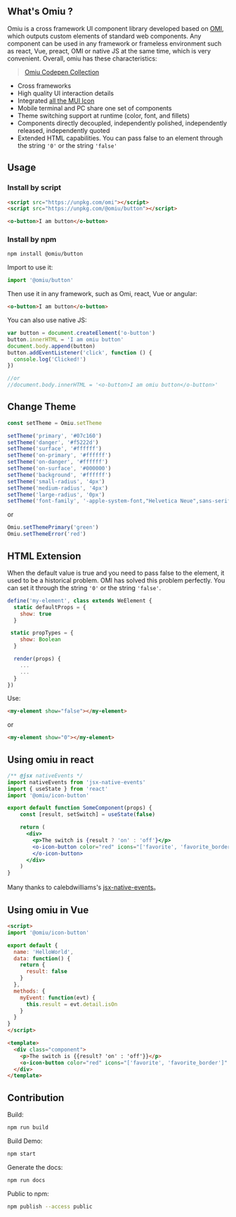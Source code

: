 ## What's Omiu ?

Omiu is a cross framework UI component library developed based on [OMI](https://github.com/tencent/omi), which outputs custom elements of standard web components. Any component can be used in any framework or frameless environment such as react, Vue, preact, OMI or native JS at the same time, which is very convenient. Overall, omiu has these characteristics:

> [Omiu Codepen Collection](https://codepen.io/collection/XBJjke)

* Cross frameworks 
* High quality UI interaction details
* Integrated [all the MUI Icon](https://tencent.github.io/omi/components/icon/demos/icon.html)
* Mobile terminal and PC share one set of components
* Theme switching support at runtime (color, font, and fillets)
* Components directly decoupled, independently polished, independently released, independently quoted
* Extended HTML capabilities. You can pass false to an element through the string `'0'` or the string `'false'`

## Usage

### Install by script

```html
<script src="https://unpkg.com/omi"></script>
<script src="https://unpkg.com/@omiu/button"></script>

<o-button>I am button</o-button>
```

### Install by npm

``` bash
npm install @omiu/button
```

Import to use it:

```js
import '@omiu/button'
```

Then use it in any framework, such as Omi, react, Vue or angular:

``` html
<o-button>I am button</o-button>
```

You can also use native JS:

```js
var button = document.createElement('o-button')
button.innerHTML = 'I am omiu button'
document.body.append(button)
button.addEventListener('click', function () {
  console.log('Clicked!')
})

//or
//document.body.innerHTML = '<o-button>I am omiu button</o-button>'
```

## Change Theme

```js
const setTheme = Omiu.setTheme

setTheme('primary', '#07c160')
setTheme('danger', '#f5222d')
setTheme('surface', '#ffffff')
setTheme('on-primary', '#ffffff')
setTheme('on-danger', '#ffffff')
setTheme('on-surface', '#000000')
setTheme('background', '#ffffff')
setTheme('small-radius', '4px')
setTheme('medium-radius', '4px')
setTheme('large-radius', '0px')
setTheme('font-family', '-apple-system-font,"Helvetica Neue",sans-serif')
```

or

```js
Omiu.setThemePrimary('green')
Omiu.setThemeError('red')
```



## HTML Extension 

When the default value is true and you need to pass false to the element, it used to be a historical problem. OMI has solved this problem perfectly. You can set it through the string `'0'` or the string `'false'`.

```js
define('my-element', class extends WeElement {
  static defaultProps = {
    show: true
  }

 static propTypes = {
    show: Boolean
  }

  render(props) {
    ...
    ...
  }
})
```

Use:

```html
<my-element show="false"></my-element>
```

or

```html
<my-element show="0"></my-element>
```

## Using omiu in react

```jsx
/** @jsx nativeEvents */
import nativeEvents from 'jsx-native-events'
import { useState } from 'react'
import '@omiu/icon-button'

export default function SomeComponent(props) {
    const [result, setSwitch] = useState(false)

    return (
      <div>
        <p>The switch is {result ? 'on' : 'off'}</p>
        <o-icon-button color="red" icons="['favorite', 'favorite_border']" onEventChange={e => setSwitch(e.detail.isOn)}>
        </o-icon-button>
      </div>
    )
}
```

Many thanks to calebdwilliams's [jsx-native-events](https://github.com/calebdwilliams/jsx-native-events#readme)。

## Using omiu in Vue

```html
<script>
import '@omiu/icon-button'

export default {
  name: 'HelloWorld',
  data: function() {
    return {
      result: false
    }
  },
  methods: {
    myEvent: function(evt) {
      this.result = evt.detail.isOn
    }
  }
}
</script>

<template>
  <div class="component">
    <p>The switch is {{result? 'on' : 'off'}}</p>
    <o-icon-button color="red" icons="['favorite', 'favorite_border']" @change="myEvent"></o-icon-button>
  </div>
</template>
```


## Contribution

Build:

```bash
npm run build
```

Build Demo:

```bash
npm start 
```

Generate the docs:

```bash
npm run docs
```

Public to npm:

```bash
npm publish --access public
```


